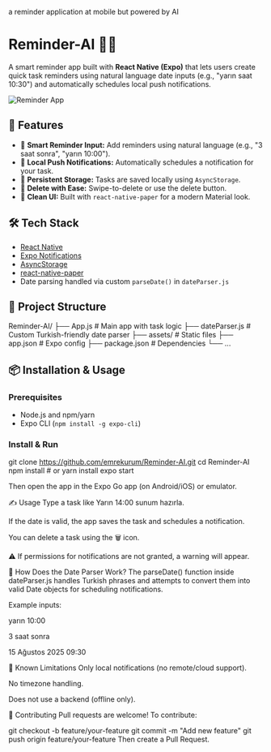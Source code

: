 a reminder application at mobile but powered by AI
# Reminder-AI 🧠⏰

A smart reminder app built with **React Native (Expo)** that lets users create quick task reminders using natural language date inputs (e.g., "yarın saat 10:30") and automatically schedules local push notifications.

![Reminder App](https://img.shields.io/badge/Built%20with-Expo%20%7C%20React%20Native-blue.svg)

## 🚀 Features

- 📅 **Smart Reminder Input:** Add reminders using natural language (e.g., "3 saat sonra", "yarın 10:00").
- 🔔 **Local Push Notifications:** Automatically schedules a notification for your task.
- 💾 **Persistent Storage:** Tasks are saved locally using `AsyncStorage`.
- 🧹 **Delete with Ease:** Swipe-to-delete or use the delete button.
- 🎨 **Clean UI:** Built with `react-native-paper` for a modern Material look.

## 🛠️ Tech Stack

- [React Native](https://reactnative.dev/)
- [Expo Notifications](https://docs.expo.dev/versions/latest/sdk/notifications/)
- [AsyncStorage](https://react-native-async-storage.github.io/async-storage/)
- [react-native-paper](https://callstack.github.io/react-native-paper/)
- Date parsing handled via custom `parseDate()` in `dateParser.js`

## 📂 Project Structure

Reminder-AI/
├── App.js # Main app with task logic
├── dateParser.js # Custom Turkish-friendly date parser
├── assets/ # Static files
├── app.json # Expo config
├── package.json # Dependencies
└── ...


## 📦 Installation & Usage

### Prerequisites

- Node.js and npm/yarn
- Expo CLI (`npm install -g expo-cli`)

### Install & Run


git clone https://github.com/emrekurum/Reminder-AI.git
cd Reminder-AI
npm install  # or yarn install
expo start

Then open the app in the Expo Go app (on Android/iOS) or emulator.

✍️ Usage
Type a task like Yarın 14:00 sunum hazırla.



If the date is valid, the app saves the task and schedules a notification.

You can delete a task using the 🗑️ icon.

⚠️ If permissions for notifications are not granted, a warning will appear.

🧠 How Does the Date Parser Work?
The parseDate() function inside dateParser.js handles Turkish phrases and attempts to convert them into valid Date objects for scheduling notifications.

Example inputs:

yarın 10:00

3 saat sonra

15 Ağustos 2025 09:30

📌 Known Limitations
Only local notifications (no remote/cloud support).

No timezone handling.

Does not use a backend (offline only).

🤝 Contributing
Pull requests are welcome!
To contribute:


git checkout -b feature/your-feature
git commit -m "Add new feature"
git push origin feature/your-feature
Then create a Pull Request.
